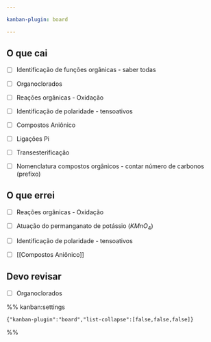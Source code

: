 ```yaml
---

kanban-plugin: board

---
```


## O que cai

- [ ] Identificação de funções orgânicas - saber todas
- [ ] Organoclorados
- [ ] Reações orgânicas - Oxidação
- [ ] Identificação de polaridade - tensoativos
- [ ] Compostos Aniônico
- [ ] Ligações Pi
- [ ] Transesterificação
- [ ] Nomenclatura compostos orgânicos - contar número de carbonos (prefixo)


## O que errei

- [ ] Reações orgânicas - Oxidação
- [ ] Atuação do permanganato de potássio ($KMnO_{4}$)
- [ ] Identificação de polaridade - tensoativos
- [ ] [[Compostos Aniônico]]


## Devo revisar

- [ ] Organoclorados




%% kanban:settings
```
{"kanban-plugin":"board","list-collapse":[false,false,false]}
```
%%